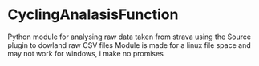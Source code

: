 # CyclingAnalasisFunction
Python module for analysing raw data taken from strava using the Source plugin to dowland raw CSV files
Module is made for a linux file space and may not work for windows, i make no promises